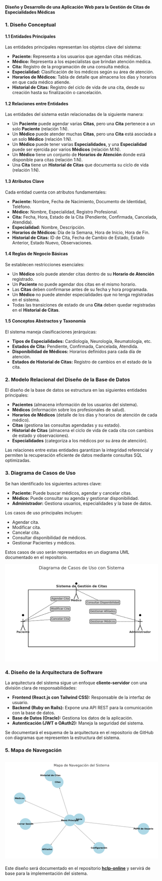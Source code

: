 **Diseño y Desarrollo de una Aplicación Web para la Gestión de Citas de Especialidades Médicas**

### 1. Diseño Conceptual

#### 1.1 Entidades Principales

Las entidades principales representan los objetos clave del sistema:

- **Paciente:** Representa a los usuarios que agendan citas médicas.
- **Médico:** Representa a los especialistas que brindan atención médica.
- **Cita:** Registro de la programación de una consulta médica.
- **Especialidad:** Clasificación de los médicos según su área de atención.
- **Horarios de Médicos:** Tabla de detalle que almacena los días y horarios en que cada médico atiende.
- **Historial de Citas:** Registro del ciclo de vida de una cita, desde su creación hasta su finalización o cancelación.

#### 1.2 Relaciones entre Entidades

Las entidades del sistema están relacionadas de la siguiente manera:

- Un **Paciente** puede agendar varias **Citas**, pero una **Cita** pertenece a un solo **Paciente** (relación 1:N).
- Un **Médico** puede atender muchas **Citas**, pero una **Cita** está asociada a un solo **Médico** (relación 1:N).
- Un **Médico** puede tener varias **Especialidades**, y una **Especialidad** puede ser ejercida por varios **Médicos** (relación M:N).
- Un **Médico** tiene un conjunto de **Horarios de Atención** donde está disponible para citas (relación 1:N).
- Una **Cita** tiene un **Historial de Citas** que documenta su ciclo de vida (relación 1:N).

#### 1.3 Atributos Clave

Cada entidad cuenta con atributos fundamentales:

- **Paciente:** Nombre, Fecha de Nacimiento, Documento de Identidad, Teléfono.
- **Médico:** Nombre, Especialidad, Registro Profesional.
- **Cita:** Fecha, Hora, Estado de la Cita (Pendiente, Confirmada, Cancelada, Atendida).
- **Especialidad:** Nombre, Descripción.
- **Horarios de Médicos:** Día de la Semana, Hora de Inicio, Hora de Fin.
- **Historial de Citas:** ID de Cita, Fecha de Cambio de Estado, Estado Anterior, Estado Nuevo, Observaciones.

#### 1.4 Reglas de Negocio Básicas

Se establecen restricciones esenciales:

- Un **Médico** solo puede atender citas dentro de su **Horario de Atención** registrado.
- Un **Paciente** no puede agendar dos citas en el mismo horario.
- Las **Citas** deben confirmarse antes de su fecha y hora programada.
- Un **Médico** no puede atender especialidades que no tenga registradas en el sistema.
- Todas las transiciones de estado de una **Cita** deben quedar registradas en el **Historial de Citas**.

#### 1.5 Conceptos Abstractos y Taxonomía

El sistema maneja clasificaciones jerárquicas:

- **Tipos de Especialidades:** Cardiología, Neurología, Reumatología, etc.
- **Estados de Cita:** Pendiente, Confirmada, Cancelada, Atendida.
- **Disponibilidad de Médicos:** Horarios definidos para cada día de atención.
- **Estados de Historial de Citas:** Registro de cambios en el estado de la cita.

### 2. Modelo Relacional del Diseño de la Base de Datos

El diseño de la base de datos se estructura en las siguientes entidades principales:

- **Pacientes** (almacena información de los usuarios del sistema).
- **Médicos** (información sobre los profesionales de salud).
- **Horarios de Médicos** (detalle de los días y horarios de atención de cada médico).
- **Citas** (gestiona las consultas agendadas y su estado).
- **Historial de Citas** (almacena el ciclo de vida de cada cita con cambios de estado y observaciones).
- **Especialidades** (categoriza a los médicos por su área de atención).

Las relaciones entre estas entidades garantizan la integridad referencial y permiten la recuperación eficiente de datos mediante consultas SQL optimizadas.

### 3. Diagrama de Casos de Uso

Se han identificado los siguientes actores clave:

- **Paciente:** Puede buscar médicos, agendar y cancelar citas.
- **Médico:** Puede consultar su agenda y gestionar disponibilidad.
- **Administrador:** Gestiona usuarios, especialidades y la base de datos.

Los casos de uso principales incluyen:

- Agendar cita.
- Modificar cita.
- Cancelar cita.
- Consultar disponibilidad de médicos.
- Gestionar Pacientes y médicos.

Estos casos de uso serán representados en un diagrama UML documentado en el repositorio.

![Diagrama de Casos de Uso](./img/CasosUso.png)

### 4. Diseño de la Arquitectura de Software

La arquitectura del sistema sigue un enfoque **cliente-servidor** con una división clara de responsabilidades:

- **Frontend (React.js con Tailwind CSS):** Responsable de la interfaz de usuario.
- **Backend (Ruby on Rails):** Expone una API REST para la comunicación con la base de datos.
- **Base de Datos (Oracle):** Gestiona los datos de la aplicación.
- **Autenticación (JWT o OAuth2):** Maneja la seguridad del sistema.

Se documentará el esquema de la arquitectura en el repositorio de GitHub con diagramas que representen la estructura del sistema.

### 5. Mapa de Navegación

## ![Diagrama de Casos de Uso](./img/Navegacion.png)

Este diseño será documentado en el repositorio **[hclp-online](https://github.com/hclazarte/hclp-online)** y servirá de base para la implementación del sistema.
